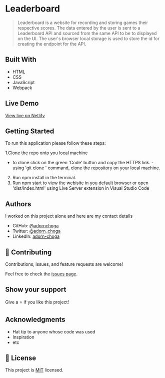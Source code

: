 # Leaderboard


> Leaderboard is a website for recording and storing games their respective scores. The data entered by the user is sent to a Leaderboard API and sourced from the same API to be to displayed on the UI. The user's browser local storage is used to store the id for creating the endpoint for the API.

## Built With

- HTML
- CSS
- JavaScript
- Webpack

## Live Demo

[View live on Netlify](https://elegant-easley-3451a9.netlify.app/)

## Getting Started

To run this application please follow these steps:

1.Clone the repo onto you local machine
  - to clone click on the green 'Code' button and copy the HTTPS link.
  -using 'git clone <link>' command, clone the repository on your local machine.
2. Run npm install in the terminal.
3. Run npm start to view the webisite in you default browser or open 'dist/index.html' using Live Server extension in Visual Studio Code

## Authors
I worked on this project alone and here are my contact details

- GitHub: [@adornchoga](https://github.com/AdornChoga)
- Twitter: [@adorn_choga](https://twitter.com/adorn_choga)
- LinkedIn: [adorn-choga](https://www.linkedin.com/in/adorn-choga-076024201/)

## 🤝 Contributing

Contributions, issues, and feature requests are welcome!

Feel free to check the [issues page](../../issues/).

## Show your support

Give a ⭐️ if you like this project!

## Acknowledgments

- Hat tip to anyone whose code was used
- Inspiration
- etc


## 📝 License

This project is [MIT](./MIT.md) licensed.